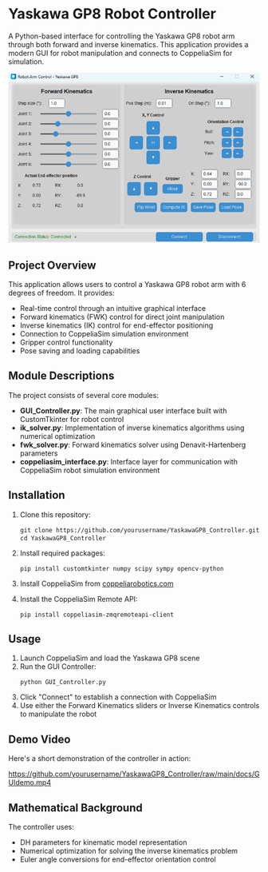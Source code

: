 # Yaskawa GP8 Robot Controller

A Python-based interface for controlling the Yaskawa GP8 robot arm through both forward and inverse kinematics. This application provides a modern GUI for robot manipulation and connects to CoppeliaSim for simulation.

![Robot Controller Interface](docs/controllerGUI.png)

## Project Overview

This application allows users to control a Yaskawa GP8 robot arm with 6 degrees of freedom. It provides:

- Real-time control through an intuitive graphical interface
- Forward kinematics (FWK) control for direct joint manipulation
- Inverse kinematics (IK) control for end-effector positioning
- Connection to CoppeliaSim simulation environment
- Gripper control functionality
- Pose saving and loading capabilities

## Module Descriptions

The project consists of several core modules:

- **GUI_Controller.py**: The main graphical user interface built with CustomTkinter for robot control
- **ik_solver.py**: Implementation of inverse kinematics algorithms using numerical optimization
- **fwk_solver.py**: Forward kinematics solver using Denavit-Hartenberg parameters
- **coppeliasim_interface.py**: Interface layer for communication with CoppeliaSim robot simulation environment

## Installation

1. Clone this repository:
   ```
   git clone https://github.com/yourusername/YaskawaGP8_Controller.git
   cd YaskawaGP8_Controller
   ```

2. Install required packages:
   ```
   pip install customtkinter numpy scipy sympy opencv-python
   ```

3. Install CoppeliaSim from [coppeliarobotics.com](https://www.coppeliarobotics.com/downloads)

4. Install the CoppeliaSim Remote API:
   ```
   pip install coppeliasim-zmqremoteapi-client
   ```

## Usage

1. Launch CoppeliaSim and load the Yaskawa GP8 scene
2. Run the GUI Controller:
   ```
   python GUI_Controller.py
   ```
3. Click "Connect" to establish a connection with CoppeliaSim
4. Use either the Forward Kinematics sliders or Inverse Kinematics controls to manipulate the robot

## Demo Video

Here's a short demonstration of the controller in action:

https://github.com/yourusername/YaskawaGP8_Controller/raw/main/docs/GUIdemo.mp4

## Mathematical Background

The controller uses:
- DH parameters for kinematic model representation
- Numerical optimization for solving the inverse kinematics problem
- Euler angle conversions for end-effector orientation control
